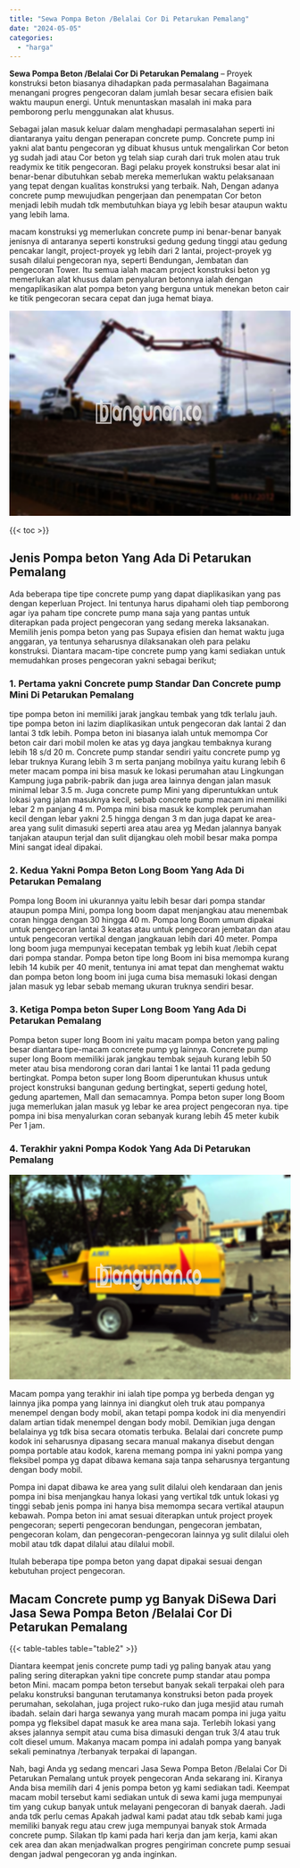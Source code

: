 ```yaml
---
title: "Sewa Pompa Beton /Belalai Cor Di Petarukan Pemalang"
date: "2024-05-05"
categories: 
  - "harga"
---
```


**Sewa Pompa Beton /Belalai Cor Di Petarukan Pemalang** – Proyek konstruksi beton biasanya dihadapkan pada permasalahan Bagaimana menangani progres pengecoran dalam jumlah besar secara efisien baik waktu maupun energi. Untuk menuntaskan masalah ini maka para pemborong perlu menggunakan alat khusus.

Sebagai jalan masuk keluar dalam menghadapi permasalahan seperti ini diantaranya yaitu dengan penerapan concrete pump. Concrete pump ini yakni alat bantu pengecoran yg dibuat khusus untuk mengalirkan Cor beton yg sudah jadi atau Cor beton yg telah siap curah dari truk molen atau truk readymix ke titik pengecoran. Bagi pelaku proyek konstruksi besar alat ini benar-benar dibutuhkan sebab mereka memerlukan waktu pelaksanaan yang tepat dengan kualitas konstruksi yang terbaik. Nah, Dengan adanya concrete pump mewujudkan pengerjaan dan penempatan Cor beton menjadi lebih mudah tdk membutuhkan biaya yg lebih besar ataupun waktu yang lebih lama.

macam konstruksi yg memerlukan concrete pump ini benar-benar banyak jenisnya di antaranya seperti konstruksi gedung gedung tinggi atau gedung pencakar langit, project-proyek yg lebih dari 2 lantai, project-proyek yg susah dilalui pengecoran nya, seperti Bendungan, Jembatan dan pengecoran Tower. Itu semua ialah macam project konstruksi beton yg memerlukan alat khusus dalam penyaluran betonnya ialah dengan mengaplikasikan alat pompa beton yang berguna untuk menekan beton cair ke titik pengecoran secara cepat dan juga hemat biaya.

![Sewa Pompa Beton /Belalai Cor Di Petarukan Pemalang](/images/sewa-concrete-pump-28.png)

{{< toc >}}

## Jenis Pompa beton Yang Ada Di Petarukan Pemalang

Ada beberapa tipe tipe concrete pump yang dapat diaplikasikan yang pas dengan keperluan Project. Ini tentunya harus dipahami oleh tiap pemborong agar iya paham tipe concrete pump mana saja yang pantas untuk diterapkan pada project pengecoran yang sedang mereka laksanakan. Memilih jenis pompa beton yang pas Supaya efisien dan hemat waktu juga anggaran, ya tentunya seharusnya dilaksanakan oleh para pelaku konstruksi. Diantara macam-tipe concrete pump yang kami sediakan untuk memudahkan proses pengecoran yakni sebagai berikut;

### 1\. Pertama yakni Concrete pump Standar Dan Concrete pump Mini Di Petarukan Pemalang

tipe pompa beton ini memiliki jarak jangkau tembak yang tdk terlalu jauh. tipe pompa beton ini lazim diaplikasikan untuk pengecoran dak lantai 2 dan lantai 3 tdk lebih. Pompa beton ini biasanya ialah untuk memompa Cor beton cair dari mobil molen ke atas yg daya jangkau tembaknya kurang lebih 18 s/d 20 m. Concrete pump standar sendiri yaitu concrete pump yg lebar truknya Kurang lebih 3 m serta panjang mobilnya yaitu kurang lebih 6 meter macam pompa ini bisa masuk ke lokasi perumahan atau Lingkungan Kampung juga pabrik-pabrik dan juga area lainnya dengan jalan masuk minimal lebar 3.5 m. Juga concrete pump Mini yang diperuntukkan untuk lokasi yang jalan masuknya kecil, sebab concrete pump macam ini memiliki lebar 2 m panjang 4 m. Pompa mini bisa masuk ke komplek perumahan kecil dengan lebar yakni 2.5 hingga dengan 3 m dan juga dapat ke area-area yang sulit dimasuki seperti area atau area yg Medan jalannya banyak tanjakan ataupun terjal dan sulit dijangkau oleh mobil besar maka pompa Mini sangat ideal dipakai.

### 2\. Kedua Yakni Pompa Beton Long Boom Yang Ada Di Petarukan Pemalang

Pompa long Boom ini ukurannya yaitu lebih besar dari pompa standar ataupun pompa Mini, pompa long boom dapat menjangkau atau menembak coran hingga dengan 30 hingga 40 m. Pompa long Boom umum dipakai untuk pengecoran lantai 3 keatas atau untuk pengecoran jembatan dan atau untuk pengecoran vertikal dengan jangkauan lebih dari 40 meter. Pompa long boom juga mempunyai kecepatan tembak yg lebih kuat /lebih cepat dari pompa standar. Pompa beton tipe long Boom ini bisa memompa kurang lebih 14 kubik per 40 menit, tentunya ini amat tepat dan menghemat waktu dan pompa beton long boom ini juga cuma bisa memasuki lokasi dengan jalan masuk yg lebar sebab memang ukuran truknya sendiri besar.

### 3\. Ketiga Pompa beton Super Long Boom Yang Ada Di Petarukan Pemalang

Pompa beton super long Boom ini yaitu macam pompa beton yang paling besar diantara tipe-macam concrete pump yg lainnya. Concrete pump super long Boom memiliki jarak jangkau tembak sejauh kurang lebih 50 meter atau bisa mendorong coran dari lantai 1 ke lantai 11 pada gedung bertingkat. Pompa beton super long Boom diperuntukan khusus untuk project konstruksi bangunan gedung bertingkat, seperti gedung hotel, gedung apartemen, Mall dan semacamnya. Pompa beton super long Boom juga memerlukan jalan masuk yg lebar ke area project pengecoran nya. tipe pompa ini bisa menyalurkan coran sebanyak kurang lebih 45 meter kubik Per 1 jam.

### 4\. Terakhir yakni Pompa Kodok Yang Ada Di Petarukan Pemalang

![Sewa Pompa Beton /Belalai Cor Di Petarukan Pemalang](/images/sewa-concrete-pump-02.png)

Macam pompa yang terakhir ini ialah tipe pompa yg berbeda dengan yg lainnya jika pompa yang lainnya ini diangkut oleh truk atau pompanya menempel dengan body mobil, akan tetapi pompa kodok ini dia menyendiri dalam artian tidak menempel dengan body mobil. Demikian juga dengan belalainya yg tdk bisa secara otomatis terbuka. Belalai dari concrete pump kodok ini seharusnya dipasang secara manual makanya disebut dengan pompa portable atau kodok, karena memang pompa ini yakni pompa yang fleksibel pompa yg dapat dibawa kemana saja tanpa seharusnya tergantung dengan body mobil.

Pompa ini dapat dibawa ke area yang sulit dilalui oleh kendaraan dan jenis pompa ini bisa menjangkau hanya lokasi yang vertikal tdk untuk lokasi yg tinggi sebab jenis pompa ini hanya bisa memompa secara vertikal ataupun kebawah. Pompa beton ini amat sesuai diterapkan untuk project proyek pengecoran; seperti pengecoran bendungan, pengecoran jembatan, pengecoran kolam, dan pengecoran-pengecoran lainnya yg sulit dilalui oleh mobil atau tdk dapat dilalui atau dilalui mobil.

Itulah beberapa tipe pompa beton yang dapat dipakai sesuai dengan kebutuhan project pengecoran.

## Macam Concrete pump yg Banyak DiSewa Dari Jasa Sewa Pompa Beton /Belalai Cor Di Petarukan Pemalang

{{< table-tables table="table2" >}}

Diantara keempat jenis concrete pump tadi yg paling banyak atau yang paling sering diterapkan yakni tipe concrete pump standar atau pompa beton Mini. macam pompa beton tersebut banyak sekali terpakai oleh para pelaku konstruksi bangunan terutamanya konstruksi beton pada proyek perumahan, sekolahan, juga project ruko-ruko dan juga mesjid atau rumah ibadah. selain dari harga sewanya yang murah macam pompa ini juga yaitu pompa yg fleksibel dapat masuk ke area mana saja. Terlebih lokasi yang akses jalannya sempit atau cuma bisa dimasuki dengan truk 3/4 atau truk colt diesel umum. Makanya macam pompa ini adalah pompa yang banyak sekali peminatnya /terbanyak terpakai di lapangan.

Nah, bagi Anda yg sedang mencari Jasa Sewa Pompa Beton /Belalai Cor Di Petarukan Pemalang untuk proyek pengecoran Anda sekarang ini. Kiranya Anda bisa memilih dari 4 jenis pompa beton yg kami sediakan tadi. Keempat macam mobil tersebut kami sediakan untuk di sewa kami juga mempunyai tim yang cukup banyak untuk melayani pengecoran di banyak daerah. Jadi anda tdk perlu cemas Apakah jadwal kami padat atau tdk sebab kami juga memiliki banyak regu atau crew juga mempunyai banyak stok Armada concrete pump. Silakan tlp kami pada hari kerja dan jam kerja, kami akan cek area dan akan menjadwalkan progres pengiriman concrete pump sesuai dengan jadwal pengecoran yg anda inginkan.
